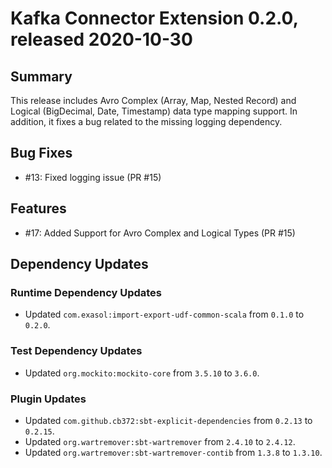 # Kafka Connector Extension 0.2.0, released 2020-10-30

## Summary

This release includes Avro Complex (Array, Map, Nested Record) and
Logical (BigDecimal, Date, Timestamp) data type mapping support. In
addition, it fixes a bug related to the missing logging dependency.

## Bug Fixes

* #13: Fixed logging issue (PR #15)

## Features

* #17: Added Support for Avro Complex and Logical Types (PR #15)

## Dependency Updates

### Runtime Dependency Updates

* Updated `com.exasol:import-export-udf-common-scala` from `0.1.0` to `0.2.0`.

### Test Dependency Updates

* Updated `org.mockito:mockito-core` from `3.5.10` to `3.6.0`.

### Plugin Updates

* Updated `com.github.cb372:sbt-explicit-dependencies` from `0.2.13` to `0.2.15`.
* Updated `org.wartremover:sbt-wartremover` from `2.4.10` to `2.4.12`.
* Updated `org.wartremover:sbt-wartremover-contib` from `1.3.8` to `1.3.10`.
